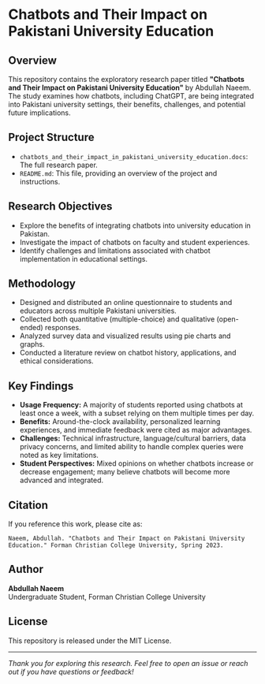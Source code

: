 
# Chatbots and Their Impact on Pakistani University Education

## Overview
This repository contains the exploratory research paper titled **"Chatbots and Their Impact on Pakistani University Education"** by Abdullah Naeem. The study examines how chatbots, including ChatGPT, are being integrated into Pakistani university settings, their benefits, challenges, and potential future implications.

## Project Structure
- `chatbots_and_their_impact_in_pakistani_university_education.docs`: The full research paper.
- `README.md`: This file, providing an overview of the project and instructions.

## Research Objectives
- Explore the benefits of integrating chatbots into university education in Pakistan.
- Investigate the impact of chatbots on faculty and student experiences.
- Identify challenges and limitations associated with chatbot implementation in educational settings.

## Methodology
- Designed and distributed an online questionnaire to students and educators across multiple Pakistani universities.
- Collected both quantitative (multiple-choice) and qualitative (open-ended) responses.
- Analyzed survey data and visualized results using pie charts and graphs.
- Conducted a literature review on chatbot history, applications, and ethical considerations.

## Key Findings
- **Usage Frequency:** A majority of students reported using chatbots at least once a week, with a subset relying on them multiple times per day.
- **Benefits:** Around-the-clock availability, personalized learning experiences, and immediate feedback were cited as major advantages.
- **Challenges:** Technical infrastructure, language/cultural barriers, data privacy concerns, and limited ability to handle complex queries were noted as key limitations.
- **Student Perspectives:** Mixed opinions on whether chatbots increase or decrease engagement; many believe chatbots will become more advanced and integrated.


## Citation
If you reference this work, please cite as:
```
Naeem, Abdullah. "Chatbots and Their Impact on Pakistani University Education." Forman Christian College University, Spring 2023.
```

## Author
**Abdullah Naeem**  
Undergraduate Student, Forman Christian College University  

## License
This repository is released under the MIT License.

---

*Thank you for exploring this research. Feel free to open an issue or reach out if you have questions or feedback!*
